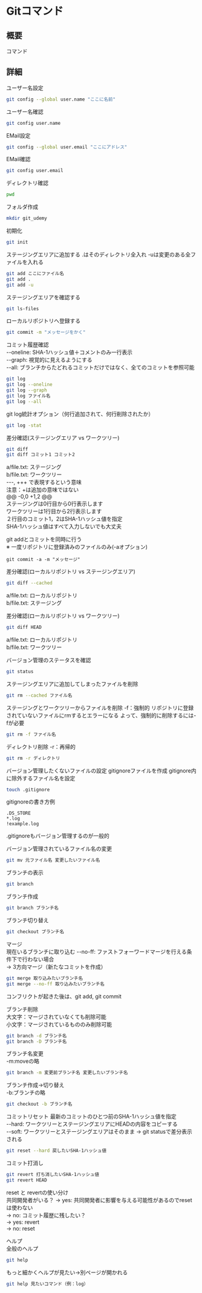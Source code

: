 # Gitコマンド
## 概要
コマンド
## 詳細

ユーザー名設定  
```bash
git config --global user.name "ここに名前"
```

ユーザー名確認
```bash
git config user.name
```

EMail設定  
```bash
git config --global user.email "ここにアドレス"
```

EMail確認
```bash
git config user.email
```


ディレクトリ確認
```bash
pwd
```

フォルダ作成
```bash
mkdir git_udemy
```

初期化
```bash
git init
```

ステージングエリアに追加する
.はそのディレクトリ全入れ
-uは変更のある全ファイルを入れる
```bash
git add ここにファイル名
git add .
git add -u
```

ステージングエリアを確認する
```bash
git ls-files
```

ローカルリポジトリへ登録する
```bash
git commit -m "メッセージをかく"
```

コミット履歴確認  
--oneline: SHA-1ハッシュ値＋コメントのみ一行表示  
--graph: 視覚的に見えるようにする  
--all: ブランチからたどれるコミットだけではなく、全てのコミットを参照可能
```bash
git log
git log --oneline
git log --graph
git log ファイル名
git log --all
```

git log統計オプション（何行追加されて、何行削除されたか）
```bash
git log -stat
```

差分確認(ステージングエリア vs ワークツリー)
```bash
git diff
git diff コミット1 コミット2
```
a/file.txt: ステージング  
b/file.txt: ワークツリー  
---, +++ で表現するという意味  
注意：+は追加の意味ではない  
@@ -0,0 +1,2 @@  
ステージングは0行目から0行表示します  
ワークツリーは1行目から2行表示します  
２行目のコミット1，2はSHA-1ハッシュ値を指定  
SHA-1ハッシュ値はすべて入力しないでも大丈夫

git addとコミットを同時に行う  
※ 一度リポジトリに登録済みのファイルのみ(-aオプション)
```bssh
git commit -a -m "メッセージ"
```

差分確認(ローカルリポジトリ vs ステージングエリア)
```bash
git diff --cached
```
a/file.txt: ローカルリポジトリ  
b/file.txt: ステージング  

差分確認(ローカルリポジトリ vs ワークツリー)
```bash
git diff HEAD
```
a/file.txt: ローカルリポジトリ  
b/file.txt: ワークツリー  

バージョン管理のステータスを確認
```bash
git status
```

ステージングエリアに追加してしまったファイルを削除
```bash
git rm --cached ファイル名
```

ステージングとワークツリーからファイルを削除
-f：強制的
リポジトリに登録されていないファイルにrmするとエラーになる
よって、強制的に削除するには-fが必要
```bash
git rm -f ファイル名
```

ディレクトリ削除
-r：再帰的
```bash
git rm -r ディレクトリ
```

バージョン管理したくないファイルの設定
gitignoreファイルを作成
gitignore内に除外するファイル名を設定
```bash
touch .gitignore
```
gitignoreの書き方例
```
.DS_STORE
*.log
!example.log
```
.gitignoreもバージョン管理するのが一般的  

バージョン管理されているファイル名の変更
```bash
git mv 元ファイル名 変更したいファイル名
```

ブランチの表示
```bash
git branch
```

ブランチ作成
```bash
git branch ブランチ名
```

ブランチ切り替え
```bash
git checkout ブランチ名
```

マージ  
現在いるブランチに取り込む
--no-ff: ファストフォーワードマージを行える条件下で行わない場合  
-> 3方向マージ（新たなコミットを作成）  
```bash
git merge 取り込みたいブランチ名
git merge --no-ff 取り込みたいブランチ名
```

コンフリクトが起きた後は、git add, git commit

ブランチ削除  
大文字：マージされていなくても削除可能  
小文字：マージされているもののみ削除可能  
```bash
git branch -d ブランチ名
git branch -D ブランチ名
```

ブランチ名変更  
-m:moveの略
```bash
git branch -m 変更前ブランチ名 変更したいブランチ名
```

ブランチ作成→切り替え  
-b:ブランチの略
```bash
git checkout -b ブランチ名
```

コミットリセット
最新のコミットのひとつ前のSHA-1ハッシュ値を指定  
--hard: ワークツリーとステージングエリアにHEADの内容をコピーする  
--soft: ワークツリーとステージングエリアはそのまま -> git statusで差分表示される  
```bash
git reset --hard 戻したいSHA-1ハッシュ値
```

コミット打消し
```bash
git revert 打ち消したいSHA-1ハッシュ値
git revert HEAD
```

reset と revertの使い分け  
共同開発者がいる？
  -> yes: 共同開発者に影響を与える可能性があるのでresetは使わない  
  -> no: コミット履歴に残したい？  
    -> yes: revert  
    -> no: reset  

ヘルプ  
全般のヘルプ
```bash
git help
```
もっと細かくヘルプが見たい->別ページが開かれる
```bash
git help 見たいコマンド（例：log）
```


